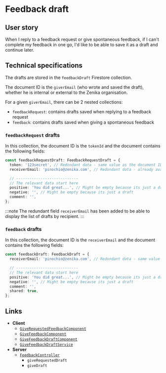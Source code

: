 # Feedback draft

## User story

When I reply to a feedback request or give spontaneous feedback, if I can't complete my feedback in one go, I'd like to be able to save it as a draft and continue later.

## Technical specifications

The drafts are stored in the `feedbackDraft` Firestore collection.

The document ID is the `giverEmail` (who wrote and saved the draft), whether he is internal or external to the Zenika organisation.

For a given `giverEmail`, there can be 2 nested collections:

- `feedbackRequest`: contains drafts saved when replying to a feedback request
- `feedback`: contains drafts saved when giving a spontaneous feedback

### `feedbackRequest` drafts

In this collection, the document ID is the `tokenId` and the document contains the following fields:

```ts
const feedbackRequestDraft: FeedbackRequestDraft = {
  token: '123secret', // Redondant data - same value as the document ID itself
  receiverEmail: 'pinochio@zenika.com', // Redondant data - already available in the original `FeedbackRequest` document

  // ----------------------------
  // The relevant data start here
  positive: 'You did great...', // Might be empty because its just a draft
  negative: '', // Might be empty because its just a draft
  comment: '',
};
```

:::note
The redundant field `receiverEmail` has been added to be able to display the list of drafts by recipient.
:::

### `feedback` drafts

In this collection, the document ID is the `receiverEmail` and the document contains the following fields:

```ts
const feedbackDraft: FeedbackDraft = {
  receiverEmail: 'pinochio@zenika.com', // Redondant data - same value as the document ID itself

  // ----------------------------
  // The relevant data start here
  positive: 'You did great...', // Might be empty because its just a draft
  negative: '', // Might be empty because its just a draft
  comment: '',
  shared: true,
};
```

## Links

- **Client**
  - [`GiveRequestedFeedbackComponent`](https://github.com/Zenika/feedzback/blob/main/client/src/app/give-feedback/give-requested-feedback/give-requested-feedback.component.ts)
  - [`GiveFeedbackComponent`](https://github.com/Zenika/feedzback/blob/main/client/src/app/give-feedback/give-feedback/give-feedback.component.ts)
  - [`GiveFeedbackDraftComponent`](https://github.com/Zenika/feedzback/blob/main/client/src/app/give-feedback/give-feedback/give-feedback-draft/give-feedback-draft.component.ts)
  - [`GiveFeedbackDraftService`](https://github.com/Zenika/feedzback/blob/main/client/src/app/give-feedback/give-feedback/give-feedback-draft/give-feedback-draft.service.ts)
- **Server**
  - [`FeedbackController`](https://github.com/Zenika/feedzback/blob/main/server/src/feedback/feedback.controller.ts)
    - `giveRequestedDraft`
    - `giveDraft`

